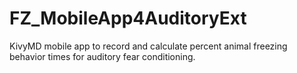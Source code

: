 # FZ_MobileApp4AuditoryExt
KivyMD mobile app to record and calculate percent animal freezing behavior times for auditory fear conditioning.

